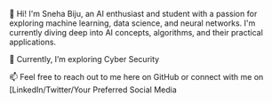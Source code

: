 👋 Hi! I'm Sneha Biju, an AI enthusiast and student with a passion for exploring machine learning, data science, and neural networks. I'm currently diving deep into AI concepts, algorithms, and their practical applications.

🌱 Currently, I’m exploring Cyber Security 

📫 Feel free to reach out to me here on GitHub or connect with me on [LinkedIn/Twitter/Your Preferred Social Media
